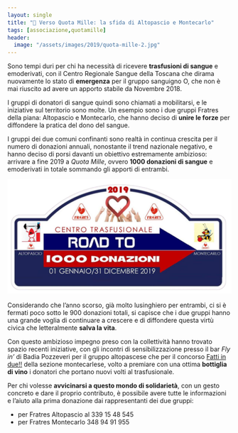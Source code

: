```yaml
---
layout: single
title: "🔴 Verso Quota Mille: la sfida di Altopascio e Montecarlo"
tags: [associazione,quotamille]
header:
  image: "/assets/images/2019/quota-mille-2.jpg"
---
```


Sono tempi duri per chi ha necessità di ricevere **trasfusioni di sangue** e
emoderivati, con il Centro Regionale Sangue della Toscana che dirama nuovamente
lo stato di **emergenza** per il gruppo sanguigno O, che non è mai riuscito ad
avere un apporto stabile da Novembre 2018.

I gruppi di donatori di sangue quindi sono chiamati a mobilitarsi, e le
iniziative sul territorio sono molte. Un esempio sono i due gruppi Fratres della
piana: Altopascio e Montecarlo, che hanno deciso di **unire le forze** per
diffondere la pratica del dono del sangue.

I gruppi dei due comuni confinanti sono realtà in continua crescita per il
numero di donazioni annuali, nonostante il trend nazionale negativo, e hanno
deciso di porsi davanti un obiettivo estremamente ambizioso: arrivare a fine
2019 a *Quota Mille*, ovvero **1000 donazioni di sangue** e emoderivati in
totale sommando gli apporti di entrambi.

[![quota mille donazioni annuali](/assets/images/2019/quota-mille-logo.png)](https://fratresmontecarlo.org/charts/)

Considerando che l’anno scorso, già molto lusinghiero per entrambi, ci si è
fermati poco sotto le 900 donazioni totali, si capisce che i due gruppi hanno
una grande voglia di continuare a crescere e di diffondere questa virtù civica
che letteralmente **salva la vita**.

Con questo ambizioso impegno preso con la collettività hanno trovato spazio
recenti iniziative, con gli incontri di sensibilizzazione presso il bar *Fly
in’* di Badia Pozzeveri per il gruppo altopascese che per il concorso [Fatti in
due!!](/2019/concorso-fatti-in-due.html) della sezione montecarlese, volto a
premiare con una ottima **bottiglia di vino** i donatori che portano nuovi volti
al trasfusionale.

Per chi volesse **avvicinarsi a questo mondo di solidarietà**, con un gesto
concreto e dare il proprio contributo, è possibile avere tutte le informazioni e
l’aiuto alla prima donazione dai rappresentanti dei due gruppi:

* per Fratres Altopascio al 339 15 48 545
* per Fratres Montecarlo 348 94 91 955
